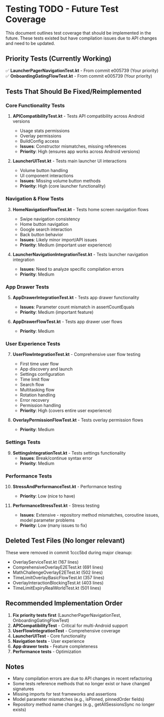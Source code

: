 # Testing TODO - Future Test Coverage

This document outlines test coverage that should be implemented in the future. These tests existed but have compilation issues due to API changes and need to be updated.

## Priority Tests (Currently Working)
✅ **LauncherPagerNavigationTest.kt** - From commit e005739 (Your priority)
✅ **OnboardingGatingFlowTest.kt** - From commit e005739 (Your priority)

## Tests That Should Be Fixed/Reimplemented

### Core Functionality Tests
1. **APICompatibilityTest.kt** - Tests API compatibility across Android versions
   - Usage stats permissions
   - Overlay permissions
   - BuildConfig access
   - **Issues**: Constructor mismatches, missing references
   - **Priority**: High (ensures app works across Android versions)

2. **LauncherUITest.kt** - Tests main launcher UI interactions
   - Volume button handling
   - UI component interactions
   - **Issues**: Missing volume button methods
   - **Priority**: High (core launcher functionality)

### Navigation & Flow Tests
3. **HomeNavigationFlowTest.kt** - Tests home screen navigation flows
   - Swipe navigation consistency
   - Home button navigation
   - Google search interaction
   - Back button behavior
   - **Issues**: Likely minor import/API issues
   - **Priority**: Medium (important user experience)

4. **LauncherNavigationIntegrationTest.kt** - Tests launcher navigation integration
   - **Issues**: Need to analyze specific compilation errors
   - **Priority**: Medium

### App Drawer Tests
5. **AppDrawerIntegrationTest.kt** - Tests app drawer functionality
   - **Issues**: Parameter count mismatch in assertCountEquals
   - **Priority**: Medium (important feature)

6. **AppDrawerFlowTest.kt** - Tests app drawer user flows
   - **Priority**: Medium

### User Experience Tests
7. **UserFlowIntegrationTest.kt** - Comprehensive user flow testing
   - First time user flow
   - App discovery and launch
   - Settings configuration
   - Time limit flow
   - Search flow
   - Multitasking flow
   - Rotation handling
   - Error recovery
   - Permission handling
   - **Priority**: High (covers entire user experience)

8. **OverlayPermissionFlowTest.kt** - Tests overlay permission flows
   - **Priority**: Medium

### Settings Tests
9. **SettingsIntegrationTest.kt** - Tests settings functionality
   - **Issues**: Break/continue syntax error
   - **Priority**: Medium

### Performance Tests
10. **StressAndPerformanceTest.kt** - Performance testing
    - **Priority**: Low (nice to have)

11. **PerformanceStressTest.kt** - Stress testing
    - **Issues**: Extensive - repository method mismatches, coroutine issues, model parameter problems
    - **Priority**: Low (many issues to fix)

## Deleted Test Files (No longer relevant)
These were removed in commit 1ccc5bd during major cleanup:
- OverlayServiceTest.kt (167 lines)
- ComprehensiveOverlayE2ETest.kt (691 lines)
- MathChallengeOverlayE2ETest.kt (502 lines)
- TimeLimitOverlayBasicFlowTest.kt (357 lines)
- OverlayInteractionBlockingTest.kt (403 lines)
- TimeLimitExpiryRealWorldTest.kt (501 lines)

## Recommended Implementation Order
1. **Fix priority tests first** (LauncherPagerNavigationTest, OnboardingGatingFlowTest)
2. **APICompatibilityTest** - Critical for multi-Android support
3. **UserFlowIntegrationTest** - Comprehensive coverage
4. **LauncherUITest** - Core functionality
5. **Navigation tests** - User experience
6. **App drawer tests** - Feature completeness
7. **Performance tests** - Optimization

## Notes
- Many compilation errors are due to API changes in recent refactoring
- Some tests reference methods that no longer exist or have changed signatures
- Missing imports for test frameworks and assertions
- Model parameter mismatches (e.g., isPinned, pinnedOrder fields)
- Repository method name changes (e.g., getAllSessionsSync no longer exists)